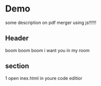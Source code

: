 # Demo

some description on pdf merger using js!!!!!!


## Header

boom boom boom i want you in my room

## section

1 open inex.html in youre code editior 